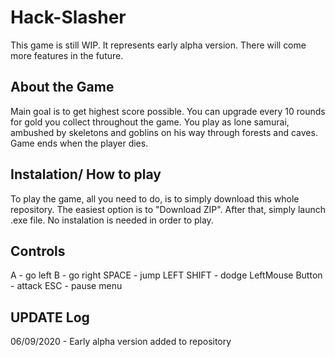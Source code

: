 # Hack-Slasher
This game is still WIP. It represents early alpha version. There will come more features in the future.

## About the Game

Main goal is to get highest score possible. You can upgrade every 10 rounds for gold you collect throughout the game. 
You play as lone samurai, ambushed by skeletons and goblins on his way through forests and caves. Game ends when the player dies.

## Instalation/ How to play

To play the game, all you need to do, is to simply download this whole repository. The easiest option is to "Download ZIP".
After that, simply launch .exe file. No instalation is needed in order to play.

## Controls
A - go left
B - go right
SPACE - jump
LEFT SHIFT - dodge
LeftMouse Button - attack
ESC - pause menu

## UPDATE Log
06/09/2020 - Early alpha version added to repository
